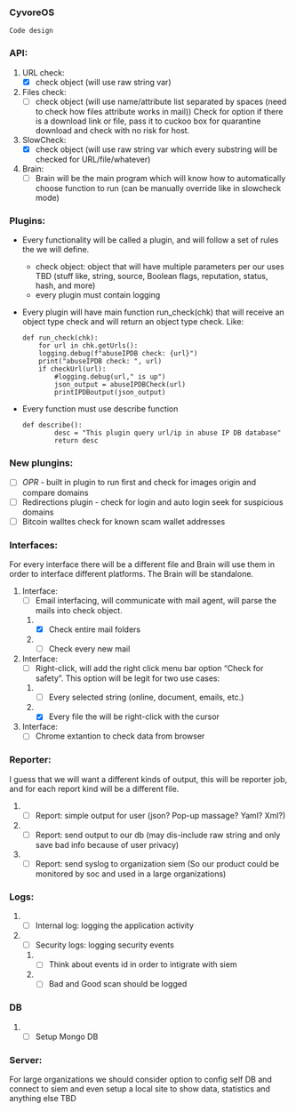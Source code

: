 ### CyvoreOS
 ` Code design `
### API:
1. URL check: 
	- [x] check object (will use raw string var)
1. Files check:
	- [ ] check object (will use name/attribute list separated by spaces (need to check
	how files attribute works in mail)) Check for option if there is a download link
	or file, pass it to cuckoo box for quarantine download and check with no risk
	for host.
1. SlowCheck:
	- [x] check object (will use raw string var which every substring will be checked for
	URL/file/whatever)
1. Brain:
	- [ ] Brain will be the main program which will know how to automatically choose
	function to run (can be manually override like in slowcheck mode)
 
### Plugins:
*  Every functionality will be called a plugin, and will follow a set of rules the we will define. 
	* check object:
		object that will have multiple parameters per our uses TBD (stuff like, string, 
		source, Boolean flags, reputation, status, hash, and more)
	* every plugin must contain logging
*	Every plugin will have main function run_check(chk) that will receive an object type check and will return an object type check.
	Like: 
	```
	def run_check(chk):
	    for url in chk.getUrls():
		logging.debug(f"abuseIPDB check: {url}")
		print("abuseIPDB check: ", url)
		if checkUrl(url):
		    #logging.debug(url," is up")
		    json_output = abuseIPDBCheck(url)
		    printIPDBoutput(json_output)
	```

*	Every function must use describe function
	```
	def describe():
    	    desc = "This plugin query url/ip in abuse IP DB database"
    	    return desc
    ```
    
### New plungins:
 - [ ] _OPR_ - built in plugin to run first and check for images origin and compare domains
 - [ ] Redirections plugin - check for login and auto login seek for suspicious domains 
 - [ ] Bitcoin walltes check for known scam wallet addresses
 
### Interfaces:
For every interface there will be a different file and Brain will use them in order to 
interface different platforms. The Brain will be standalone.
1. Interface: 
	- [ ] Email interfacing, will communicate with mail agent, will parse the mails into check object.
	1. - [x] Check entire mail folders
	1. - [ ] Check every new mail 
1. Interface: 
	- [ ] Right-click, will add the right click menu bar option “Check for safety”. This option will be legit for two use cases:
	1. - [ ] Every selected string (online, document, emails, etc.)
	1. - [x] Every file the will be right-click with the cursor
1. Interface: 
	- [ ] Chrome extantion to check data from browser 

### Reporter:
I guess that we will want a different kinds of output, this will be reporter job, and for 
each report kind will be a different file.
1. - [ ] Report: simple output for user (json? Pop-up massage? Yaml? Xml?)
1. - [ ] Report: send output to our db (may dis-include raw string and only save bad info because of user privacy)
1. - [ ] Report: send syslog to organization siem (So our product could be monitored by soc and used in a large organizations)

### Logs:
1. - [ ] Internal log: logging the application activity 
1. - [ ] Security logs: logging security events
	1. - [ ] Think about events id in order to intigrate with siem 
	1. - [ ] Bad and Good scan should be logged
	
### DB
1. - [ ] Setup Mongo DB 

### Server:
For large organizations we should consider option to config self DB and connect to 
siem and even setup a local site to show data, statistics and anything else TBD 
